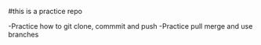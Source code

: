 #this is a practice repo

-Practice how to git clone, commmit and push
-Practice pull merge and use branches


